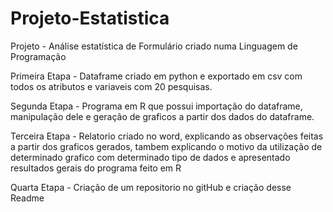 # Projeto-Estatistica
Projeto - Análise estatística de Formulário criado numa Linguagem de Programação

Primeira Etapa - Dataframe criado em python e exportado em csv com todos os atributos e variaveis com 20 pesquisas.

Segunda Etapa - Programa em R que possui importação do dataframe, manipulação dele e geração de graficos a partir dos dados do dataframe.

Terceira Etapa - Relatorio criado no word, explicando as observações feitas a partir dos graficos gerados, tambem explicando o motivo da utilização de determinado grafico com determinado tipo de dados e apresentado resultados gerais do programa feito em R

Quarta Etapa - Criação de um repositorio no gitHub e criação desse Readme

